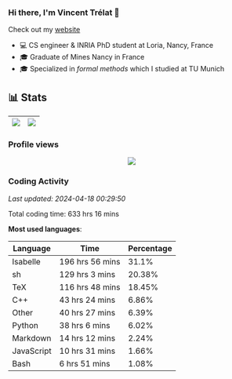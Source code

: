 ### Hi there, I'm Vincent Trélat 👋

Check out my [website](https://vtrelat.github.io)

-   💻 CS engineer & INRIA PhD student at Loria, Nancy, France
-   🎓 Graduate of Mines Nancy in France
-   🎓 Specialized in _formal methods_ which I studied at TU Munich

## 📊 **Stats**

| <img align="center" src="https://readme-stats.clckblog.space/api?username=VTrelat&show_icons=true&include_all_commits=true&theme=tokyonight&hide_border=true" /> | <img align="center" src="https://readme-stats.clckblog.space/api/top-langs/?username=VTrelat&layout=compact&theme=tokyonight&hide_border=true" /> |
| ---------------------------------------------------------------------------------------------------------------------------------------------------------------- | ------------------------------------------------------------------------------------------------------------------------------------------------- |

### Profile views

<p align="center">
 <img src="https://profile-counter.glitch.me/VTrelat/count.svg" />
</p>

<!--automations-->
### Coding Activity
_Last updated: 2024-04-18 00:29:50_

Total coding time: 633 hrs 16 mins

**Most used languages**:

| Language | Time | Percentage |
| ------------- | ------------- | ------------- |
| Isabelle | 196 hrs 56 mins | 31.1% |
| sh | 129 hrs 3 mins | 20.38% |
| TeX | 116 hrs 48 mins | 18.45% |
| C++ | 43 hrs 24 mins | 6.86% |
| Other | 40 hrs 27 mins | 6.39% |
| Python | 38 hrs 6 mins | 6.02% |
| Markdown | 14 hrs 12 mins | 2.24% |
| JavaScript | 10 hrs 31 mins | 1.66% |
| Bash | 6 hrs 51 mins | 1.08% |


